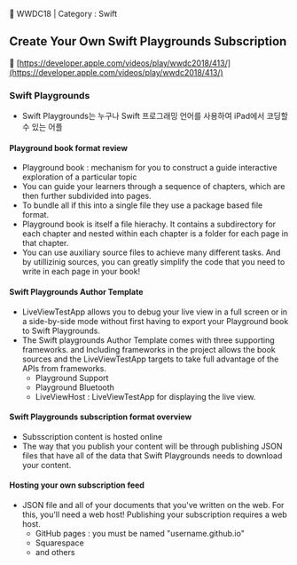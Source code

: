 🍎 WWDC18 | Category : Swift 
<br>
## Create Your Own Swift Playgrounds Subscription
🔗 [https://developer.apple.com/videos/play/wwdc2018/413/](https://developer.apple.com/videos/play/wwdc2018/413/)

### Swift Playgrounds 
- Swift Playgrounds는 누구나 Swift 프로그래밍 언어를 사용하여 iPad에서 코딩할 수 있는 어플

#### Playground book format review
- Playground book : mechanism for you to construct a guide interactive exploration of a particular topic
- You can guide your learners through a sequence of chapters, which are then further subdivided into pages.
- To bundle all if this into a single file they use a package based file format.
- Playground book is itself a file hierachy. It contains a subdirectory for each chapter and nested within each chapter is a folder for each page in that chapter. 
- You can use auxiliary source files to achieve many different tasks. And by utillizinig sources, you can greatly simplify the code that you need to write in each page in your book! 


#### Swift Playgrounds Author Template
- LiveViewTestApp allows you to debug your live view in a full screen or in a side-by-side mode without first having to export your Playground book to Swift Playgrounds.
- The Swift playgrounds Author Template comes with three supporting frameworks. and Including frameworks in the project allows the book sources and the LiveViewTestApp targets to take full advantage of the APIs from frameworks.
  - Playground Support 
  - Playground Bluetooth 
  - LiveViewHost : LiveViewTestApp for displaying the live view.

#### Swift Playgrounds subscription format overview
- Subsscription content is hosted online 
- The way that you publish your content will be through publishing JSON files that have all of the data that Swift Playgrounds needs to download your content.

#### Hosting your own subscription feed 
- JSON file and all of your documents that you've written on the web. For this, you'll need a web host! Publishing your subscription requires a web host.
  - GitHub pages : you must be named "username.github.io" 
  - Squarespace 
  - and others
